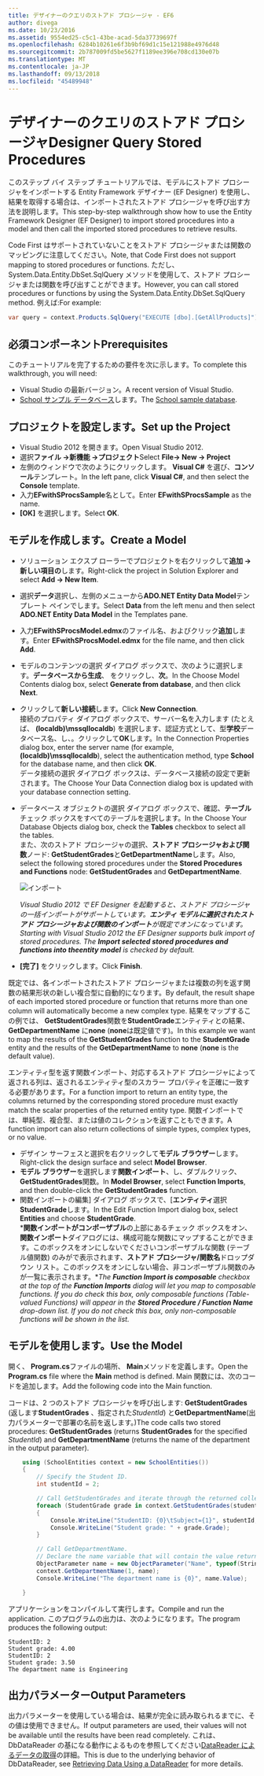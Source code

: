 ```yaml
---
title: デザイナーのクエリのストアド プロシージャ - EF6
author: divega
ms.date: 10/23/2016
ms.assetid: 9554ed25-c5c1-43be-acad-5da37739697f
ms.openlocfilehash: 6284b10261e6f3b9bf69d1c15e121988e4976d48
ms.sourcegitcommit: 2b787009fd5be5627f1189ee396e708cd130e07b
ms.translationtype: MT
ms.contentlocale: ja-JP
ms.lasthandoff: 09/13/2018
ms.locfileid: "45489948"
---
```

# <a name="designer-query-stored-procedures"></a><span data-ttu-id="88d32-102">デザイナーのクエリのストアド プロシージャ</span><span class="sxs-lookup"><span data-stu-id="88d32-102">Designer Query Stored Procedures</span></span>
<span data-ttu-id="88d32-103">このステップ バイ ステップ チュートリアルでは、モデルにストアド プロシージャをインポートする Entity Framework デザイナー (EF Designer) を使用し、結果を取得する場合は、インポートされたストアド プロシージャを呼び出す方法を説明します。</span><span class="sxs-lookup"><span data-stu-id="88d32-103">This step-by-step walkthrough show how to use the Entity Framework Designer (EF Designer) to import stored procedures into a model and then call the imported stored procedures to retrieve results.</span></span> 

<span data-ttu-id="88d32-104">Code First はサポートされていないことをストアド プロシージャまたは関数のマッピングに注意してください。</span><span class="sxs-lookup"><span data-stu-id="88d32-104">Note, that Code First does not support mapping to stored procedures or functions.</span></span> <span data-ttu-id="88d32-105">ただし、System.Data.Entity.DbSet.SqlQuery メソッドを使用して、ストアド プロシージャまたは関数を呼び出すことができます。</span><span class="sxs-lookup"><span data-stu-id="88d32-105">However, you can call stored procedures or functions by using the System.Data.Entity.DbSet.SqlQuery method.</span></span> <span data-ttu-id="88d32-106">例えば:</span><span class="sxs-lookup"><span data-stu-id="88d32-106">For example:</span></span>
``` csharp
var query = context.Products.SqlQuery("EXECUTE [dbo].[GetAllProducts]")`;
```

## <a name="prerequisites"></a><span data-ttu-id="88d32-107">必須コンポーネント</span><span class="sxs-lookup"><span data-stu-id="88d32-107">Prerequisites</span></span>

<span data-ttu-id="88d32-108">このチュートリアルを完了するための要件を次に示します。</span><span class="sxs-lookup"><span data-stu-id="88d32-108">To complete this walkthrough, you will need:</span></span>

- <span data-ttu-id="88d32-109">Visual Studio の最新バージョン。</span><span class="sxs-lookup"><span data-stu-id="88d32-109">A recent version of Visual Studio.</span></span>
- <span data-ttu-id="88d32-110">[School サンプル データベース](~/ef6/resources/school-database.md)します。</span><span class="sxs-lookup"><span data-stu-id="88d32-110">The [School sample database](~/ef6/resources/school-database.md).</span></span>

## <a name="set-up-the-project"></a><span data-ttu-id="88d32-111">プロジェクトを設定します。</span><span class="sxs-lookup"><span data-stu-id="88d32-111">Set up the Project</span></span>

-   <span data-ttu-id="88d32-112">Visual Studio 2012 を開きます。</span><span class="sxs-lookup"><span data-stu-id="88d32-112">Open Visual Studio 2012.</span></span>
-   <span data-ttu-id="88d32-113">選択**ファイル -&gt;新機能 -&gt;プロジェクト**</span><span class="sxs-lookup"><span data-stu-id="88d32-113">Select **File-&gt; New -&gt; Project**</span></span>
-   <span data-ttu-id="88d32-114">左側のウィンドウで次のようにクリックします。 **Visual C\#** を選び、**コンソール**テンプレート。</span><span class="sxs-lookup"><span data-stu-id="88d32-114">In the left pane, click **Visual C\#**, and then select the **Console** template.</span></span>
-   <span data-ttu-id="88d32-115">入力**EFwithSProcsSample**名として。</span><span class="sxs-lookup"><span data-stu-id="88d32-115">Enter **EFwithSProcsSample** as the name.</span></span>
-   <span data-ttu-id="88d32-116">**[OK]** を選択します。</span><span class="sxs-lookup"><span data-stu-id="88d32-116">Select **OK**.</span></span>

## <a name="create-a-model"></a><span data-ttu-id="88d32-117">モデルを作成します。</span><span class="sxs-lookup"><span data-stu-id="88d32-117">Create a Model</span></span>

-   <span data-ttu-id="88d32-118">ソリューション エクスプ ローラーでプロジェクトを右クリックして**追加 -&gt;新しい項目の**します。</span><span class="sxs-lookup"><span data-stu-id="88d32-118">Right-click the project in Solution Explorer and select **Add -&gt; New Item**.</span></span>
-   <span data-ttu-id="88d32-119">選択**データ**選択し、左側のメニューから**ADO.NET Entity Data Model**テンプレート ペインでします。</span><span class="sxs-lookup"><span data-stu-id="88d32-119">Select **Data** from the left menu and then select **ADO.NET Entity Data Model** in the Templates pane.</span></span>
-   <span data-ttu-id="88d32-120">入力**EFwithSProcsModel.edmx**のファイル名、およびクリック**追加**します。</span><span class="sxs-lookup"><span data-stu-id="88d32-120">Enter **EFwithSProcsModel.edmx** for the file name, and then click **Add**.</span></span>
-   <span data-ttu-id="88d32-121">モデルのコンテンツの選択 ダイアログ ボックスで、次のように選択します。**データベースから生成**、 をクリックし、**次**。</span><span class="sxs-lookup"><span data-stu-id="88d32-121">In the Choose Model Contents dialog box, select **Generate from database**, and then click **Next**.</span></span>
-   <span data-ttu-id="88d32-122">クリックして**新しい接続**します。</span><span class="sxs-lookup"><span data-stu-id="88d32-122">Click **New Connection**.</span></span>  
    <span data-ttu-id="88d32-123">接続のプロパティ ダイアログ ボックスで、サーバー名を入力します (たとえば、 **(localdb)\\mssqllocaldb**) を選択します、認証方式として、型**学校**データベース名、し、。クリックして**OK**します。</span><span class="sxs-lookup"><span data-stu-id="88d32-123">In the Connection Properties dialog box, enter the server name (for example, **(localdb)\\mssqllocaldb**), select the authentication method, type **School** for the database name, and then click **OK**.</span></span>  
    <span data-ttu-id="88d32-124">データ接続の選択 ダイアログ ボックスは、データベース接続の設定で更新されます。</span><span class="sxs-lookup"><span data-stu-id="88d32-124">The Choose Your Data Connection dialog box is updated with your database connection setting.</span></span>
-   <span data-ttu-id="88d32-125">データベース オブジェクトの選択 ダイアログ ボックスで、確認、**テーブル** チェック ボックスをすべてのテーブルを選択します。</span><span class="sxs-lookup"><span data-stu-id="88d32-125">In the Choose Your Database Objects dialog box, check the **Tables** checkbox to select all the tables.</span></span>  
    <span data-ttu-id="88d32-126">また、次のストアド プロシージャの選択、**ストアド プロシージャおよび関数**ノード: **GetStudentGrades**と**GetDepartmentName**します。</span><span class="sxs-lookup"><span data-stu-id="88d32-126">Also, select the following stored procedures under the **Stored Procedures and Functions** node: **GetStudentGrades** and **GetDepartmentName**.</span></span> 

    ![インポート](~/ef6/media/import.jpg)

    <span data-ttu-id="88d32-128">*Visual Studio 2012 で EF Designer を起動すると、ストアド プロシージャの一括インポートがサポートしています。**エンティ モデルに選択されたストアド プロシージャおよび関数のインポート**が既定でオンになっています。*</span><span class="sxs-lookup"><span data-stu-id="88d32-128">*Starting with Visual Studio 2012 the EF Designer supports bulk import of stored procedures. The **Import selected stored procedures and functions into theentity model** is checked by default.*</span></span>
-   <span data-ttu-id="88d32-129">**[完了]** をクリックします。</span><span class="sxs-lookup"><span data-stu-id="88d32-129">Click **Finish**.</span></span>

<span data-ttu-id="88d32-130">既定では、各インポートされたストアド プロシージャまたは複数の列を返す関数の結果形状の新しい複合型に自動的になります。</span><span class="sxs-lookup"><span data-stu-id="88d32-130">By default, the result shape of each imported stored procedure or function that returns more than one column will automatically become a new complex type.</span></span> <span data-ttu-id="88d32-131">結果をマップするこの例では、 **GetStudentGrades**関数を**StudentGrade**エンティティとの結果、 **GetDepartmentName** に**none** (**none**は既定値です)。</span><span class="sxs-lookup"><span data-stu-id="88d32-131">In this example we want to map the results of the **GetStudentGrades** function to the **StudentGrade** entity and the results of the **GetDepartmentName** to **none** (**none** is the default value).</span></span>

<span data-ttu-id="88d32-132">エンティティ型を返す関数インポート、対応するストアド プロシージャによって返される列は、返されるエンティティ型のスカラー プロパティを正確に一致する必要があります。</span><span class="sxs-lookup"><span data-stu-id="88d32-132">For a function import to return an entity type, the columns returned by the corresponding stored procedure must exactly match the scalar properties of the returned entity type.</span></span> <span data-ttu-id="88d32-133">関数インポートでは、単純型、複合型、または値のコレクションを返すこともできます。</span><span class="sxs-lookup"><span data-stu-id="88d32-133">A function import can also return collections of simple types, complex types, or no value.</span></span>

-   <span data-ttu-id="88d32-134">デザイン サーフェスと選択を右クリックして**モデル ブラウザー**します。</span><span class="sxs-lookup"><span data-stu-id="88d32-134">Right-click the design surface and select **Model Browser**.</span></span>
-   <span data-ttu-id="88d32-135">**モデル ブラウザー**を選択します**関数インポート**、し、ダブルクリック、 **GetStudentGrades**関数。</span><span class="sxs-lookup"><span data-stu-id="88d32-135">In **Model Browser**, select **Function Imports**, and then double-click the **GetStudentGrades** function.</span></span>
-   <span data-ttu-id="88d32-136">関数インポートの編集] ダイアログ ボックスで、[**エンティティ**選択**StudentGrade**します。</span><span class="sxs-lookup"><span data-stu-id="88d32-136">In the Edit Function Import dialog box, select **Entities** and choose **StudentGrade**.</span></span>  
    <span data-ttu-id="88d32-137">\***関数インポートがコンポーザブル**の上部にあるチェック ボックスをオン、**関数インポート**ダイアログには、構成可能な関数にマップすることができます。このボックスをオンにしないでくださいコンポーザブルな関数 (テーブル値関数) のみがで表示されます、**ストアド プロシージャ/関数名**ドロップダウン リスト。このボックスをオンにしない場合、非コンポーザブル関数のみが一覧に表示されます。\*</span><span class="sxs-lookup"><span data-stu-id="88d32-137">*The **Function Import is composable** checkbox at the top of the **Function Imports** dialog will let you map to composable functions. If you do check this box, only composable functions (Table-valued Functions) will appear in the **Stored Procedure / Function Name** drop-down list. If you do not check this box, only non-composable functions will be shown in the list.*</span></span>

## <a name="use-the-model"></a><span data-ttu-id="88d32-138">モデルを使用します。</span><span class="sxs-lookup"><span data-stu-id="88d32-138">Use the Model</span></span>

<span data-ttu-id="88d32-139">開く、 **Program.cs**ファイルの場所、 **Main**メソッドを定義します。</span><span class="sxs-lookup"><span data-stu-id="88d32-139">Open the **Program.cs** file where the **Main** method is defined.</span></span> <span data-ttu-id="88d32-140">Main 関数には、次のコードを追加します。</span><span class="sxs-lookup"><span data-stu-id="88d32-140">Add the following code into the Main function.</span></span>

<span data-ttu-id="88d32-141">コードは、2 つのストアド プロシージャを呼び出します: **GetStudentGrades** (返します**StudentGrades** 、指定された*StudentId*) と**GetDepartmentName**(出力パラメーターで部署の名前を返します。)</span><span class="sxs-lookup"><span data-stu-id="88d32-141">The code calls two stored procedures: **GetStudentGrades** (returns **StudentGrades** for the specified *StudentId*) and **GetDepartmentName** (returns the name of the department in the output parameter).</span></span>  

``` csharp
    using (SchoolEntities context = new SchoolEntities())
    {
        // Specify the Student ID.
        int studentId = 2;

        // Call GetStudentGrades and iterate through the returned collection.
        foreach (StudentGrade grade in context.GetStudentGrades(studentId))
        {
            Console.WriteLine("StudentID: {0}\tSubject={1}", studentId, grade.Subject);
            Console.WriteLine("Student grade: " + grade.Grade);
        }

        // Call GetDepartmentName.
        // Declare the name variable that will contain the value returned by the output parameter.
        ObjectParameter name = new ObjectParameter("Name", typeof(String));
        context.GetDepartmentName(1, name);
        Console.WriteLine("The department name is {0}", name.Value);

    }
```

<span data-ttu-id="88d32-142">アプリケーションをコンパイルして実行します。</span><span class="sxs-lookup"><span data-stu-id="88d32-142">Compile and run the application.</span></span> <span data-ttu-id="88d32-143">このプログラムの出力は、次のようになります。</span><span class="sxs-lookup"><span data-stu-id="88d32-143">The program produces the following output:</span></span>

```
StudentID: 2
Student grade: 4.00
StudentID: 2
Student grade: 3.50
The department name is Engineering
```

<a name="output-parameters"></a><span data-ttu-id="88d32-144">出力パラメーター</span><span class="sxs-lookup"><span data-stu-id="88d32-144">Output Parameters</span></span>
-----------------

<span data-ttu-id="88d32-145">出力パラメーターを使用している場合は、結果が完全に読み取られるまでに、その値は使用できません。</span><span class="sxs-lookup"><span data-stu-id="88d32-145">If output parameters are used, their values will not be available until the results have been read completely.</span></span> <span data-ttu-id="88d32-146">これは、DbDataReader の基になる動作によるものを参照してください[DataReader によるデータの取得](http://go.microsoft.com/fwlink/?LinkID=398589)の詳細。</span><span class="sxs-lookup"><span data-stu-id="88d32-146">This is due to the underlying behavior of DbDataReader, see [Retrieving Data Using a DataReader](http://go.microsoft.com/fwlink/?LinkID=398589) for more details.</span></span>
